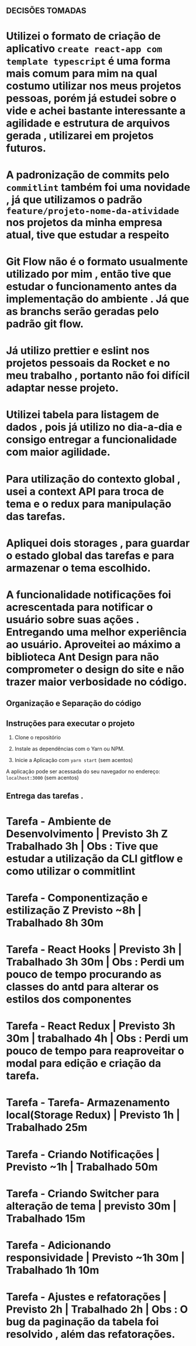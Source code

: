 ## DECISÕES TOMADAS

# Utilizei o formato de criação de aplicativo `create react-app com template typescript` é uma forma mais comum para mim na qual costumo utilizar nos meus projetos pessoas, porém já estudei sobre o vide e achei bastante interessante a agilidade e estrutura de arquivos gerada , utilizarei em projetos futuros.
# A padronização de commits pelo `commitlint` também foi uma novidade  , já que utilizamos o padrão `feature/projeto-nome-da-atividade` nos projetos da minha empresa atual, tive que estudar a respeito
# Git Flow não é o formato usualmente utilizado por mim , então tive que estudar o funcionamento antes da implementação do ambiente . Já que as branchs serão geradas pelo padrão git flow.
# Já utilizo prettier e eslint nos projetos pessoais da Rocket e no meu trabalho , portanto não foi difícil adaptar nesse projeto.  

# Utilizei tabela para listagem de dados , pois já utilizo no dia-a-dia e consigo entregar a funcionalidade com maior agilidade.

# Para utilização do contexto global , usei a context API para troca de tema e o redux para manipulação das tarefas. 

# Apliquei dois storages , para guardar o estado global das tarefas e para armazenar o tema escolhido.

# A funcionalidade notificações foi acrescentada para notificar o usuário sobre suas ações . Entregando uma melhor experiência ao usuário. Aproveitei ao máximo a biblioteca Ant Design para não comprometer o design do site e não trazer maior verbosidade no código.

## Organização e Separação do código

## Instruções para executar o projeto

1. Clone o repositório

2. Instale as dependências com o Yarn ou NPM.

3. Inicie a Aplicação com `yarn start` (sem acentos)

A aplicação pode ser acessada do seu navegador no endereço: `localhost:3000` (sem acentos)



## Entrega das tarefas .

# Tarefa - Ambiente de Desenvolvimento | Previsto 3h Z Trabalhado 3h | Obs : Tive que estudar a utilização da CLI gitflow e como utilizar o commitlint
# Tarefa - Componentização e estilização Z Previsto ~8h | Trabalhado 8h 30m  
# Tarefa - React Hooks | Previsto 3h | Trabalhado 3h 30m | Obs : Perdi um pouco de tempo procurando as classes do antd para alterar os estilos dos componentes
# Tarefa - React Redux | Previsto 3h 30m | trabalhado 4h | Obs : Perdi um pouco de tempo para reaproveitar o modal para edição e criação da tarefa.
# Tarefa - Tarefa- Armazenamento local(Storage Redux) | Previsto 1h | Trabalhado 25m
# Tarefa - Criando Notificações | Previsto ~1h | Trabalhado 50m
# Tarefa - Criando Switcher para alteração de tema | previsto 30m | Trabalhado 15m
# Tarefa - Adicionando responsividade | Previsto ~1h 30m | Trabalhado 1h 10m 
# Tarefa - Ajustes e refatorações | Previsto 2h | Trabalhado 2h | Obs : O bug da paginação da tabela foi resolvido , além das refatorações.